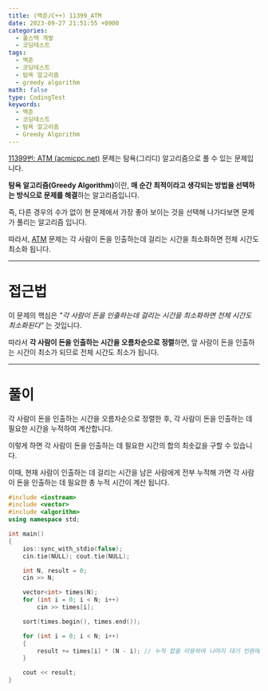 ```yaml
---
title: (백준/C++) 11399_ATM
date: 2023-09-27 21:51:55 +0900
categories:
  - 풀스택 개발
  - 코딩테스트
tags:
  - 백준
  - 코딩테스트
  - 탐욕 알고리즘
  - greedy algorithm
math: false
type: CodingTest
keywords:
  - 백준
  - 코딩테스트
  - 탐욕 알고리즘
  - Greedy Algorithm
---
```


[11399번: ATM (acmicpc.net)](https://www.acmicpc.net/problem/11399) 문제는 탐욕(그리디) 알고리즘으로 풀 수 있는 문제입니다.

<span class="keyword">**탐욕 알고리즘(Greedy Algorithm)**</span>이란, **<span class="font_highlight">매 순간 최적이라고 생각되는 방법</span>을 선택하는 방식으로 문제를 해결**하는 알고리즘입니다.

즉, 다른 경우의 수가 없이 현 문제에서 가장 좋아 보이는 것을 선택해 나가다보면 문제가 풀리는 알고리즘 입니다.

따라서, [ATM](https://www.acmicpc.net/problem/11399) 문제는 각 사람이 돈을 인출하는데 걸리는 시간을 최소화하면 전체 시간도 최소화 됩니다.

---

# 접근법

이 문제의 핵심은 <span class="serif">*"각 사람이 돈을 인출하는데 걸리는 시간을 최소화하면 전체 시간도 최소화된다"*</span> 는 것입니다.

따라서 **각 사람이 돈을 인출하는 시간을 오름차순으로 정렬**하면, 앞 사람이 돈을 인출하는 시간이 최소가 되므로 전체 시간도 최소가 됩니다.

---

# 풀이

각 사람이 돈을 인출하는 시간을 오름차순으로 정렬한 후, 각 사람이 돈을 인출하는 데 필요한 시간을 누적하여 계산합니다.

이렇게 하면 각 사람이 돈을 인출하는 데 필요한 시간의 합의 최솟값을 구할 수 있습니다.

이때, 현재 사람이 인출하는 데 걸리는 시간을 남은 사람에게 전부 누적해 가면 각 사람이 돈을 인출하는 데 필요한 총 누적 시간이 계산 됩니다.

```cpp
#include <iostream>
#include <vector>
#include <algorithm>
using namespace std;

int main()
{
	ios::sync_with_stdio(false);
	cin.tie(NULL); cout.tie(NULL);

	int N, result = 0;
	cin >> N;

	vector<int> times(N);
	for (int i = 0; i < N; i++)
		cin >> times[i];

	sort(times.begin(), times.end());

	for (int i = 0; i < N; i++)
	{
		result += times[i] * (N - i); // 누적 합을 이용하여 나머지 대기 인원에 현재 시간을 전부 추가한다.
	}

	cout << result;
}
```
